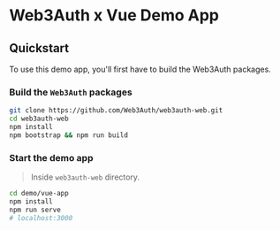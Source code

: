 # Web3Auth x Vue Demo App

## Quickstart

To use this demo app, you'll first have to build the Web3Auth packages.

### Build the `Web3Auth` packages

```bash
git clone https://github.com/Web3Auth/web3auth-web.git
cd web3auth-web
npm install
npm bootstrap && npm run build
```

### Start the demo app

> Inside `web3auth-web` directory.

```bash
cd demo/vue-app
npm install
npm run serve
# localhost:3000
```
